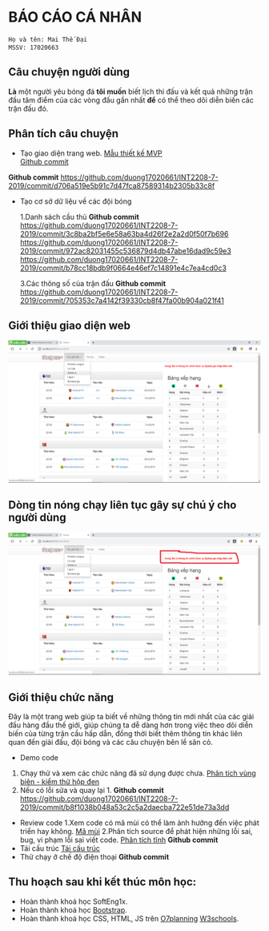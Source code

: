 # BÁO CÁO CÁ NHÂN
	Họ và tên: Mai Thế Đại
	MSSV: 17020663

## Câu chuyện người dùng

**Là** một người yêu bóng đá 
**tôi muốn** biết lịch thi đấu và kết quả những trận đấu tâm điểm của các vòng đấu gần nhất
**để** có thể theo dõi diễn biến các trận đấu đó.

## Phân tích câu chuyện
- Tạo giao diện trang web.
	[Mẫu thiết kế MVP](http://bit.ly/2IXYcFY)	
    [Github commit](https://github.com/duong17020661/INT2208-7-2019/commit/d706a519e5b91c7d47fca87589314b2305b33c8f)

**Github commit** 
https://github.com/duong17020661/INT2208-7-2019/commit/d706a519e5b91c7d47fca87589314b2305b33c8f

- Tạo cơ sở dữ liệu về các đội bóng

	1.Danh sách cầu thủ
	**Github commit** 
    https://github.com/duong17020661/INT2208-7-2019/commit/3c8ba2bf5e6e58a63ba4d26f2e2a2d0f50f7b696
    https://github.com/duong17020661/INT2208-7-2019/commit/972ac82031455c536879d4db47abe16dad9c59e3
    https://github.com/duong17020661/INT2208-7-2019/commit/b78cc18bdb9f0664e46ef7c14891e4c7ea4cd0c3

    3.Các thông số của trận đấu
    **Github commit** 
    https://github.com/duong17020661/INT2208-7-2019/commit/705353c7a4142f39330cb8f47fa00b904a021f41

## Giới thiệu giao diện web

![alt](web.png)

## Dòng tin nóng chạy liên tục gây sự chú ý cho người dùng

![alt](tinchay.png)


## Giới thiệu chức năng
    
   Đây là một trang web giúp ta biết về những thông tin mới nhất của các giải đấu hàng đầu thế giới, giúp chúng ta dễ dàng hơn trong việc theo dõi diễn biến của từng trận cầu hấp dẫn, đồng thời biết thêm thông tin khác liên quan đến giải đấu, đội bóng và các câu chuyện bên lề sân cỏ. 

- Demo code
1. Chạy thử và xem các chức năng đã sử dụng được chưa.
[Phân tích vùng biên - kiểm thử hộp đen](http://bit.ly/2vq5xGh)
2. Nếu có lỗi sửa và quay lại 1.
**Github commit**
https://github.com/duong17020661/INT2208-7-2019/commit/b8f1038b048a53c2c5a2daecba722e51de73a3dd
	
- Review code
	1.Xem code có mã mùi có thể làm ảnh hưởng đến việc phát triển hay không.
	[Mã mùi](http://bit.ly/2J4HML)
	2.Phân tích source để phát hiện những lỗi sai, bug, vi phạm lỗi sai viết code.
	[Phân tích tĩnh](http://bit.ly/2UOhzDs)
	**Github commit**
- Tái cấu trúc 
	[Tái cấu trúc](http://bit.ly/2XWSZCx)
- Thử chạy ở chế độ điện thoại
	**Github commit**

## Thu hoạch sau khi kết thúc môn học:
- Hoàn thành khoá học SoftEng1x.
- Hoàn thành khoá học [Bootstrap](https://o7planning.org/en/11745/bootstrap).
- Hoàn thành khoá học CSS, HTML, JS trên [O7planning](https://o7planning.org/) [W3schools](https://www.w3schools.com/).

